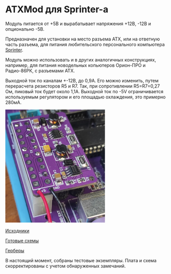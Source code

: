 ATXMod для Sprinter-а
=====================

Модуль питается от +5В и вырабатывает напряжения +12В, -12В и опционально -5В.

Предназначен для установки на место разъема ATX, или на ответную часть разъема, для питания любительского персонального компьютера [Sprinter](https://sprinter.ru/).

Модуль можно использовать и в других аналогичных конструкциях, например, для питания новодельных копьютеров Орион-ПРО и Радио-86РК, с разъемами ATX.

Выходной ток по каналам +-12В, до 0,9А. Его можно изменить, путем перерасчета резисторов R5 и R7. Так, при сопротивлении R5=R7=0,27 Ом, пиковый ток будет около 1,1А.
Выходной ток по -5V ограничивается используемым регулятором и его площадью охлаждения, это примерно 280мА.

![image](Export/real.jpg)

[Исходники](Sources)

[Готовые схемы](Export)

[Герберы](Gerber)

В настоящий момент, собраны тестовые экземпляры. Плата и схема скорректированы с учетом обнаруженных замечаний.
